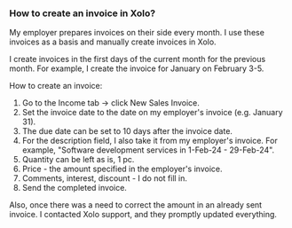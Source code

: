 ### How to create an invoice in Xolo?

My employer prepares invoices on their side every month. I use these invoices as a basis and manually create invoices in
Xolo.

I create invoices in the first days of the current month for the previous month. For example, I create the invoice for
January on February 3-5.

How to create an invoice:

1. Go to the Income tab -> click New Sales Invoice.
2. Set the invoice date to the date on my employer's invoice (e.g. January 31).
3. The due date can be set to 10 days after the invoice date.
4. For the description field, I also take it from my employer's invoice. For example, "Software development services in
   1-Feb-24 - 29-Feb-24".
5. Quantity can be left as is, 1 pc.
6. Price - the amount specified in the employer's invoice.
7. Comments, interest, discount - I do not fill in.
8. Send the completed invoice.

Also, once there was a need to correct the amount in an already sent invoice. I contacted Xolo support, and they
promptly updated everything.
